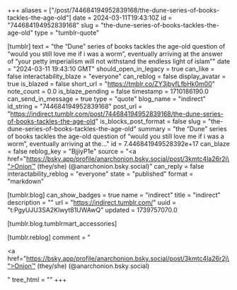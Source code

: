 +++
aliases = ["/post/744684194952839168/the-dune-series-of-books-tackles-the-age-old"]
date = 2024-03-11T19:43:10Z
id = "744684194952839168"
slug = "the-dune-series-of-books-tackles-the-age-old"
type = "tumblr-quote"

[tumblr]
text = "the &ldquo;Dune&rdquo; series of books tackles the age-old question of &ldquo;would you still love me if i was a worm&rdquo;, eventually arriving at the answer of &ldquo;your petty imperialism will not withstand the endless light of islam&rdquo;"
date = "2024-03-11 19:43:10 GMT"
should_open_in_legacy = true
can_like = false
interactability_blaze = "everyone"
can_reblog = false
display_avatar = true
is_blazed = false
short_url = "https://tmblr.co/ZY3jbyfLfbHk0m00"
note_count = 0.0
is_blaze_pending = false
timestamp = 1710186190.0
can_send_in_message = true
type = "quote"
blog_name = "indirect"
id_string = "744684194952839168"
post_url = "https://indirect.tumblr.com/post/744684194952839168/the-dune-series-of-books-tackles-the-age-old"
is_blocks_post_format = false
slug = "the-dune-series-of-books-tackles-the-age-old"
summary = "the “Dune” series of books tackles the age-old question of “would you still love me if i was a worm”, eventually arriving at the..."
id = 7.446841949528392e+17
can_blaze = false
reblog_key = "BjjiyP1e"
source = "<a href=\"https://bsky.app/profile/anarchonion.bsky.social/post/3kmtc4la26r2j\">Onion™ (they/she) (@anarchonion.bsky.social)</a>"
can_reply = false
interactability_reblog = "everyone"
state = "published"
format = "markdown"

[tumblr.blog]
can_show_badges = true
name = "indirect"
title = "indirect"
description = ""
url = "https://indirect.tumblr.com/"
uuid = "t:PgyUJU3SA2Klwyt81UWAwQ"
updated = 1739757070.0

[tumblr.blog.tumblrmart_accessories]

[tumblr.reblog]
comment = "<p><a href=\"https://bsky.app/profile/anarchonion.bsky.social/post/3kmtc4la26r2j\">Onion™ (they/she) (@anarchonion.bsky.social)</a></p>"
tree_html = ""
+++
